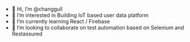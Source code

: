- 👋 Hi, I’m @changgull
- 👀 I’m interested in Building IoT based user data platform
- 🌱 I’m currently learning React / Firebase
- 💞️ I’m looking to collaborate on test automation based on Selenium and Restassured

<!---
changgull/changgull is a ✨ special ✨ repository because its `README.md` (this file) appears on your GitHub profile.
You can click the Preview link to take a look at your changes.
--->

